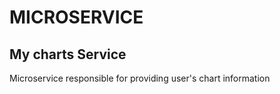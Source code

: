 # MICROSERVICE

## My charts Service 

Microservice responsible for providing user's chart information

